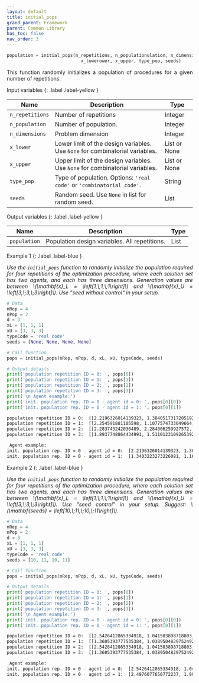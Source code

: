 ```yaml
---
layout: default
title: initial_pops
grand_parent: Framework
parent: Common Library
has_toc: false
nav_order: 3
---
```


<!--Don't delete ths script-->
<script src = "https://polyfill.io/v3/polyfill.min.js?features=es6"></script>
<script id = "MathJax-script" async src="https://cdn.jsdelivr.net/npm/mathjax@3/es5/tex-mml-chtml.js"></script>
<!--Don't delete ths script-->

```python
population = initial_pops(n_repetitions, n_populationulation, n_dimensions,
                            x_lowerower, x_upper, type_pop, seeds)
```

<p align = "justify">
    This function randomly initializes a population of procedures for a given number of repetitions.
</p>

Input variables
{: .label .label-yellow }

<table style = "width:100%">
    <thead>
      <tr>
        <th>Name</th>
        <th>Description</th>
        <th>Type</th>
      </tr>
    </thead>
    <tr>
        <td><code>n_repetitions</code></td>
        <td>Number of repetitions</td>
        <td>Integer</td>
    </tr>
    <tr>
        <td><code>n_population</code></td>
        <td>Number of population.</td>
        <td>Integer</td>
    </tr>
    <tr>
        <td><code>n_dimensions</code></td>
        <td>Problem dimension</td>
        <td>Integer</td>
    </tr>
    <tr>
        <td><code>x_lower</code></td>
        <td>Lower limit of the design variables. Use <code>None</code> for combinatorial variables.</td>
        <td>List or None</td>
    </tr>
    <tr>
        <td><code>x_upper</code></td>
        <td>Upper limit of the design variables. Use <code>None</code> for combinatorial variables.</td>
        <td>List or None</td>
    </tr>
    <tr>
        <td><code>type_pop</code></td>
        <td>Type of population. Options: <code>'real code'</code> or <code>'combinatorial code'</code>.</td>
        <td>String</td>
    </tr>
    <tr>
        <td><code>seeds</code></td>
        <td>Random seed. Use <code>None</code> in list for random seed.</td>
        <td>List</td>
    </tr>
</table>

Output variables
{: .label .label-yellow }

<table style = "width:100%">
    <thead>
      <tr>
        <th>Name</th>
        <th>Description</th>
        <th>Type</th>
      </tr>
    </thead>
    <tr>
        <td><code>population</code></td>
        <td>Population design variables. All repetitions.</td>
        <td>List</td>
    </tr>
</table>

Example 1
{: .label .label-blue }

<p align = "justify">
    <i>
        Use the <code>initial_pops</code> function to randomly initialize the population required for four repetitions of the optimization procedure, where each solution set has two agents, and each has three dimensions. Generation values ​​are between \(\mathbf{x}_L = \left[1,\;1,\;1\right]\) and \(\mathbf{x}_U = \left[3,\;3,\;3\right]\). Use "seed without control" in your setup.
    </i>
</p>

```python
# Data
nRep = 4
nPop = 2
d = 3
xL = [1, 1, 1]
xU = [3, 3, 3]
typeCode = 'real code'
seeds = [None, None, None, None]

# Call function
pops = initial_pops(nRep, nPop, d, xL, xU, typeCode, seeds)

# Output details
print('population repetition ID = 0: ', pops[0])
print('population repetition ID = 1: ', pops[1])
print('population repetition ID = 2: ', pops[2])
print('population repetition ID = 3: ', pops[3])
print('\n Agent example:')
print('init. population rep. ID = 0 - agent id = 0: ', pops[0][0])
print('init. population rep. ID = 0 - agent id = 1: ', pops[0][1])
```

```bash
population repetition ID = 0:  [[2.2196326014139323, 1.3840517317205192, 2.6116781074286313], [1.3403223273226081, 1.1674717842974527, 2.2436660854022747]]
population repetition ID = 1:  [[2.254591881105598, 1.1077574733049664, 1.9129032401629404], [2.5519888813800913, 2.1522163950561666, 2.54366540526461]]
population repetition ID = 2:  [[2.283743242030489, 2.284006259927572, 2.454720419092418], [1.5915597454398382, 1.0423599148278597, 1.8482867884497962]]
population repetition ID = 3:  [[1.8937748864434991, 1.5110123109265392, 2.8229927611822845], [2.7585766165646697, 2.8376271268544357, 2.127148509873788]]

 Agent example:
init. population rep. ID = 0 - agent id = 0:  [2.2196326014139323, 1.3840517317205192, 2.6116781074286313]
init. population rep. ID = 0 - agent id = 1:  [1.3403223273226081, 1.1674717842974527, 2.2436660854022747]
```

Example 2
{: .label .label-blue }

<p align = "justify">
    <i>
        Use the <code>initial_pops</code> function to randomly initialize the population required for four repetitions of the optimization procedure, where each solution set has two agents, and each has three dimensions. Generation values ​​are between \(\mathbf{x}_L = \left[1,\;1,\;1\right]\) and \(\mathbf{x}_U = \left[3,\;3,\;3\right]\). Use "seed control" in your setup. Suggest: \(\mathbf{seeds} = \left[10,\;11,\;10,\;11\right]\).
    </i>
</p>

```python
# Data
nRep = 4
nPop = 2
d = 3
xL = [1, 1, 1]
xU = [3, 3, 3]
typeCode = 'real code'
seeds = [10, 11, 10, 11]

# Call function
pops = initial_pops(nRep, nPop, d, xL, xU, typeCode, seeds)

# Output details
print('population repetition ID = 0: ', pops[0])
print('population repetition ID = 1: ', pops[1])
print('population repetition ID = 2: ', pops[2])
print('population repetition ID = 3: ', pops[3])
print('\n Agent example:')
print('init. population rep. ID = 0 - agent id = 0: ', pops[0][0])
print('init. population rep. ID = 0 - agent id = 1: ', pops[0][1])
```

```bash
population repetition ID = 0:  [[2.5426412865334918, 1.041503898718803, 2.2672964698525506], [2.4976077650772237, 1.9970140246051808, 1.4495932910616953]]
population repetition ID = 1:  [[1.3605393777535384, 1.0389504829752492, 1.9264370529966892], [2.4498678583842954, 1.8404072091754549, 1.9708541963355648]]
population repetition ID = 2:  [[2.5426412865334918, 1.041503898718803, 2.2672964698525506], [2.4976077650772237, 1.9970140246051808, 1.4495932910616953]]
population repetition ID = 3:  [[1.3605393777535384, 1.0389504829752492, 1.9264370529966892], [2.4498678583842954, 1.8404072091754549, 1.9708541963355648]]

 Agent example:
init. population rep. ID = 0 - agent id = 0:  [2.5426412865334918, 1.041503898718803, 2.2672964698525506]
init. population rep. ID = 0 - agent id = 1:  [2.4976077650772237, 1.9970140246051808, 1.4495932910616953]
```
